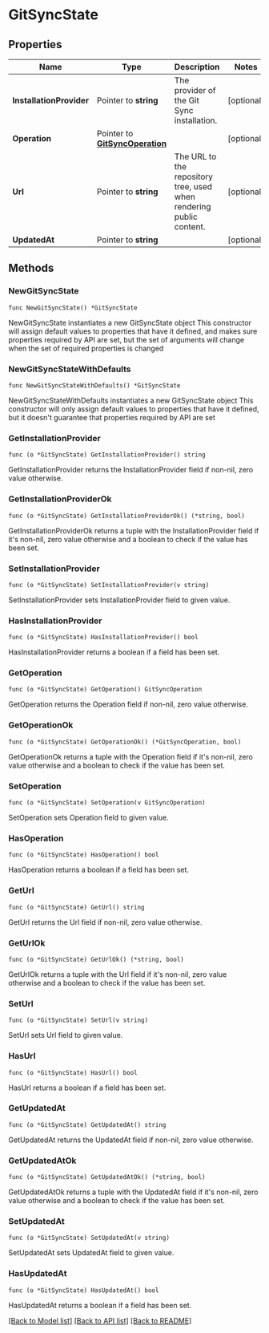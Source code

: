 # GitSyncState

## Properties

Name | Type | Description | Notes
------------ | ------------- | ------------- | -------------
**InstallationProvider** | Pointer to **string** | The provider of the Git Sync installation. | [optional] 
**Operation** | Pointer to [**GitSyncOperation**](GitSyncOperation.md) |  | [optional] 
**Url** | Pointer to **string** | The URL to the repository tree, used when rendering public content. | [optional] 
**UpdatedAt** | Pointer to **string** |  | [optional] 

## Methods

### NewGitSyncState

`func NewGitSyncState() *GitSyncState`

NewGitSyncState instantiates a new GitSyncState object
This constructor will assign default values to properties that have it defined,
and makes sure properties required by API are set, but the set of arguments
will change when the set of required properties is changed

### NewGitSyncStateWithDefaults

`func NewGitSyncStateWithDefaults() *GitSyncState`

NewGitSyncStateWithDefaults instantiates a new GitSyncState object
This constructor will only assign default values to properties that have it defined,
but it doesn't guarantee that properties required by API are set

### GetInstallationProvider

`func (o *GitSyncState) GetInstallationProvider() string`

GetInstallationProvider returns the InstallationProvider field if non-nil, zero value otherwise.

### GetInstallationProviderOk

`func (o *GitSyncState) GetInstallationProviderOk() (*string, bool)`

GetInstallationProviderOk returns a tuple with the InstallationProvider field if it's non-nil, zero value otherwise
and a boolean to check if the value has been set.

### SetInstallationProvider

`func (o *GitSyncState) SetInstallationProvider(v string)`

SetInstallationProvider sets InstallationProvider field to given value.

### HasInstallationProvider

`func (o *GitSyncState) HasInstallationProvider() bool`

HasInstallationProvider returns a boolean if a field has been set.

### GetOperation

`func (o *GitSyncState) GetOperation() GitSyncOperation`

GetOperation returns the Operation field if non-nil, zero value otherwise.

### GetOperationOk

`func (o *GitSyncState) GetOperationOk() (*GitSyncOperation, bool)`

GetOperationOk returns a tuple with the Operation field if it's non-nil, zero value otherwise
and a boolean to check if the value has been set.

### SetOperation

`func (o *GitSyncState) SetOperation(v GitSyncOperation)`

SetOperation sets Operation field to given value.

### HasOperation

`func (o *GitSyncState) HasOperation() bool`

HasOperation returns a boolean if a field has been set.

### GetUrl

`func (o *GitSyncState) GetUrl() string`

GetUrl returns the Url field if non-nil, zero value otherwise.

### GetUrlOk

`func (o *GitSyncState) GetUrlOk() (*string, bool)`

GetUrlOk returns a tuple with the Url field if it's non-nil, zero value otherwise
and a boolean to check if the value has been set.

### SetUrl

`func (o *GitSyncState) SetUrl(v string)`

SetUrl sets Url field to given value.

### HasUrl

`func (o *GitSyncState) HasUrl() bool`

HasUrl returns a boolean if a field has been set.

### GetUpdatedAt

`func (o *GitSyncState) GetUpdatedAt() string`

GetUpdatedAt returns the UpdatedAt field if non-nil, zero value otherwise.

### GetUpdatedAtOk

`func (o *GitSyncState) GetUpdatedAtOk() (*string, bool)`

GetUpdatedAtOk returns a tuple with the UpdatedAt field if it's non-nil, zero value otherwise
and a boolean to check if the value has been set.

### SetUpdatedAt

`func (o *GitSyncState) SetUpdatedAt(v string)`

SetUpdatedAt sets UpdatedAt field to given value.

### HasUpdatedAt

`func (o *GitSyncState) HasUpdatedAt() bool`

HasUpdatedAt returns a boolean if a field has been set.


[[Back to Model list]](../README.md#documentation-for-models) [[Back to API list]](../README.md#documentation-for-api-endpoints) [[Back to README]](../README.md)


